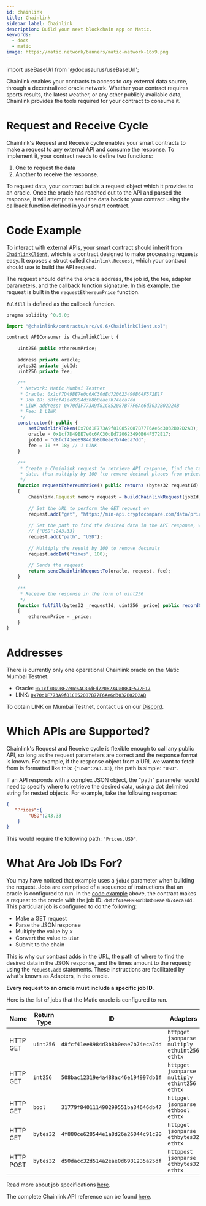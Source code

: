 ```yaml
---
id: chainlink
title: Chainlink
sidebar_label: Chainlink
description: Build your next blockchain app on Matic.
keywords:
  - docs
  - matic
image: https://matic.network/banners/matic-network-16x9.png 
---
```

import useBaseUrl from '@docusaurus/useBaseUrl';

Chainlink enables your contracts to access to *any* external data source, through a decentralized oracle network. Whether your contract requires sports results, the latest weather, or any other publicly available data, Chainlink provides the tools required for your contract to consume it.

# Request and Receive Cycle

Chainlink's Request and Receive cycle enables your smart contracts to make a request to any external API and consume the response. To implement it, your contract needs to define two functions: 

1. One to request the data
2. Another to receive the response.

To request data, your contract builds a request object which it provides to an oracle. Once the oracle has reached out to the API and parsed the response, it will attempt to send the data back to your contract using the callback function defined in your smart contract.

# Code Example

To interact with external APIs, your smart contract should inherit from <a href="https://github.com/smartcontractkit/chainlink/blob/develop/evm-contracts/src/v0.6/ChainlinkClient.sol" target="_blank">`ChainlinkClient`</a>, which is a contract designed to make processing requests easy. It exposes a struct called `Chainlink.Request`, which your contract should use to build the API request. 

The request should define the oracle address, the job id, the fee, adapter parameters, and the callback function signature. In this example, the request is built in the `requestEthereumPrice` function.

`fulfill` is defined as the callback function.

```javascript
pragma solidity ^0.6.0;

import "@chainlink/contracts/src/v0.6/ChainlinkClient.sol";

contract APIConsumer is ChainlinkClient {
  
    uint256 public ethereumPrice;
    
    address private oracle;
    bytes32 private jobId;
    uint256 private fee;
    
    /**
     * Network: Matic Mumbai Testnet
     * Oracle: 0x1cf7D49BE7e0c6AC30dEd720623490B64F572E17
     * Job ID: d8fcf41ee8984d3b8b0eae7b74eca7dd
     * LINK address: 0x70d1F773A9f81C852087B77F6Ae6d3032B02D2AB
     * Fee: 1 LINK
     */
    constructor() public {
        setChainlinkToken(0x70d1F773A9f81C852087B77F6Ae6d3032B02D2AB);
        oracle = 0x1cf7D49BE7e0c6AC30dEd720623490B64F572E17;
        jobId = "d8fcf41ee8984d3b8b0eae7b74eca7dd";
        fee = 10 ** 18; // 1 LINK
    }
    
    /**
     * Create a Chainlink request to retrieve API response, find the target price
     * data, then multiply by 100 (to remove decimal places from price).
     */
    function requestEthereumPrice() public returns (bytes32 requestId) 
    {
        Chainlink.Request memory request = buildChainlinkRequest(jobId, address(this), this.fulfill.selector);
        
        // Set the URL to perform the GET request on
        request.add("get", "https://min-api.cryptocompare.com/data/price?fsym=ETH&tsyms=USD");
        
        // Set the path to find the desired data in the API response, where the response format is:
        // {"USD":243.33}
        request.add("path", "USD");
        
        // Multiply the result by 100 to remove decimals
        request.addInt("times", 100);
        
        // Sends the request
        return sendChainlinkRequestTo(oracle, request, fee);
    }
    
    /**
     * Receive the response in the form of uint256
     */ 
    function fulfill(bytes32 _requestId, uint256 _price) public recordChainlinkFulfillment(_requestId)
    {
        ethereumPrice = _price;
    }
}
```

# Addresses

There is currently only one operational Chainlink oracle on the Matic Mumbai Testnet.

* Oracle: <a href="https://mumbai-explorer.matic.today/address/0x1cf7D49BE7e0c6AC30dEd720623490B64F572E17/transactions" target="_blank">`0x1cf7D49BE7e0c6AC30dEd720623490B64F572E17`</a>
* LINK: <a href="https://mumbai-explorer.matic.today/address/0x70d1F773A9f81C852087B77F6Ae6d3032B02D2AB/transactions" target="_blank">`0x70d1F773A9f81C852087B77F6Ae6d3032B02D2AB`</a>

To obtain LINK on Mumbai Testnet, contact us on our <a href="https://discord.com/invite/UFC4VYh" target="_blank">Discord</a>.

# Which APIs are Supported?

Chainlink's Request and Receive cycle is flexible enough to call any public API, so long as the request parameters are correct and the response format is known. For example, if the response object from a URL we want to fetch from is formatted like this: `{"USD":243.33}`, the path is simple: `"USD"`.

If an API responds with a complex JSON object, the "path" parameter would need to specify where to retrieve the desired data, using a dot delimited string for nested objects. For example, take the following response:

```JSON
{
   "Prices":{
        "USD":243.33
    }
}
```

This would require the following path: `"Prices.USD"`.

# What Are Job IDs For?

You may have noticed that example uses a `jobId` parameter when building the request. Jobs are comprised of a sequence of instructions that an oracle is configured to run. In the [code example](#code-example) above, the contract makes a request to the oracle with the job ID: `d8fcf41ee8984d3b8b0eae7b74eca7dd`. This particular job is configured to do the following:

* Make a GET request 
* Parse the JSON response
* Multiply the value by *x*
* Convert the value to `uint` 
* Submit to the chain

This is why our contract adds in the URL, the path of where to find the desired data in the JSON response, and the times amount to the request; using the `request.add` statements. These instructions are facilitated by what's known as Adapters, in the oracle.

**Every request to an oracle must include a specific job ID.**

Here is the list of jobs that the Matic oracle is configured to run.

| Name |  Return Type  | ID | Adapters |
|-----|--------|------|-------|
| HTTP GET | `uint256` | `d8fcf41ee8984d3b8b0eae7b74eca7dd` |  `httpget`<br/>`jsonparse`<br/>`multiply`<br/>`ethuint256`<br/>`ethtx`  |
| HTTP GET | `int256` | `508bac12319e4a488ac46e194997db1f ` |  `httpget`<br/>`jsonparse`<br/>`multiply`<br/>`ethint256`<br/>`ethtx`  |
| HTTP GET | `bool` | `31779f840111490299551ba34646db47 ` |  `httpget`<br/>`jsonparse`<br/>`ethbool`<br/>`ethtx`  |
| HTTP GET | `bytes32` | `4f880ce628544e1a8d26a26044c91c20 ` | `httpget`<br/>`jsonparse`<br/>`ethbytes32`<br/>`ethtx`  |
| HTTP POST | `bytes32` | `d50dacc32d514a2eae0d6981235a25df ` | `httppost`<br/>`jsonparse`<br/>`ethbytes32`<br/>`ethtx`  |

Read more about job specifications [here](https://docs.chain.link/docs/job-specifications).

The complete Chainlink API reference can be found [here](https://docs.chain.link/docs/chainlink-framework).
